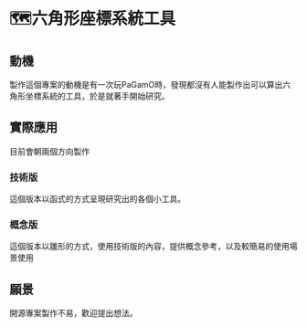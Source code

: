 🗺️六角形座標系統工具
===

動機
---
製作這個專案的動機是有一次玩PaGamO時，發現都沒有人能製作出可以算出六角形坐標系統的工具，於是就著手開始研究。

實際應用
---
目前會朝兩個方向製作
 
### 技術版
這個版本以函式的方式呈現研究出的各個小工具。

### 概念版
這個版本以雛形的方式，使用技術版的內容，提供概念參考，以及較簡易的使用場景使用

願景
---
開源專案製作不易，歡迎提出想法。
